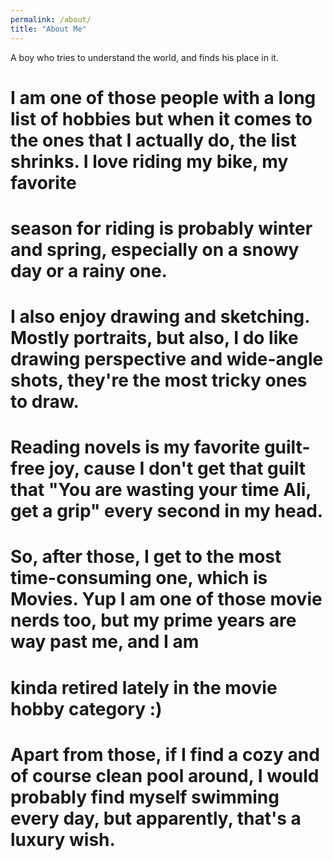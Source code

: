 ```yaml
---
permalink: /about/
title: "About Me"
---
```


A boy who tries to understand the world, and finds his place in it. 



# I am one of those people with a long list of hobbies but when it comes to the ones that I actually do, the list shrinks. I love riding my bike, my favorite
# season for riding is probably winter and spring, especially on a snowy day or a rainy one. 

# I also enjoy drawing and sketching. Mostly portraits, but also, I do like drawing perspective and wide-angle shots, they're the most tricky ones to draw.

# Reading novels is my favorite guilt-free joy, cause I don't get that guilt that "You are wasting your time Ali, get a grip" every second in my head.

# So, after those, I get to the most time-consuming one, which is Movies. Yup I am one of those movie nerds too, but my prime years are way past me, and I am
# kinda retired lately in the movie hobby category :)



# Apart from those, if I find a cozy and of course clean pool around, I would probably find myself swimming every day, but apparently, that's a luxury wish. 
